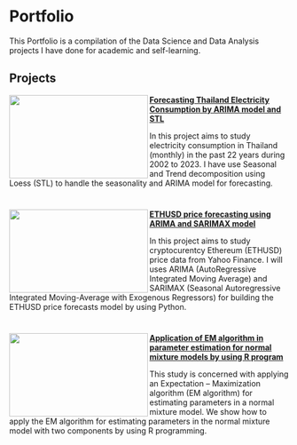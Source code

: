 # Portfolio
This Portfolio is a compilation of the Data Science and Data Analysis projects I have done for academic and self-learning.


## Projects

<img align="left" width="250" height="150" src="https://github.com/jsutthida/Portfolio/blob/main/elec.jpg"> **[Forecasting Thailand Electricity Consumption by ARIMA model and STL](https://github.com/jsutthida/Forecasting-Thailand-Electricity-Consumption-by-ARIMA-model-and-STL)**

In this project aims to study electricity consumption in Thailand (monthly) in the past 22 years during 2002 to 2023. I have use Seasonal and Trend decomposition using Loess (STL) to handle the seasonality and ARIMA model for forecasting.

#

<img align="left" width="250" height="150" src="https://github.com/jsutthida/Portfolio/blob/main/eth.jpg"> **[ETHUSD price forecasting using ARIMA and SARIMAX model](https://github.com/jsutthida/ETHUSD-price-forecasting-using-ARIMA-and-SARIMAX-model)**

In this project aims to study cryptocurentcy Ethereum (ETHUSD) price data from Yahoo Finance. I will uses ARIMA (AutoRegressive Integrated Moving Average) and SARIMAX (Seasonal Autoregressive Integrated Moving-Average with Exogenous Regressors) for building the ETHUSD price forecasts model by using Python. 


#


<img align="left" width="250" height="150" src="https://github.com/jsutthida/Portfolio/blob/main/raining.jpg"> **[Application of EM algorithm in parameter estimation for normal mixture models by using R program](https://github.com/jsutthida/EM-algorithm-in-parameter-estimation-for-normal-mixture-models-by-R-program)**

This study is concerned with applying an Expectation – Maximization algorithm (EM algorithm) for estimating parameters in a normal mixture model. We show how to apply the EM algorithm for estimating parameters in the normal mixture model with two components by using R programming.
